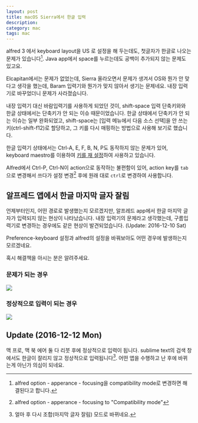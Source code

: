 ```yaml
---
layout: post
title: macOS Sierra에서 한글 입력
description: 
category: mac
tags: mac
---
```


alfred 3 에서 keyboard layout을 US 로 설정을 해 두는데도,  첫글자가 한글로 나오는 문제가 있습니다[^1]. 
Java app에서 space를 누르는데도 공백이 추가되지 않는 문제도 있고요. 
 
Elcapitan에서는 문제가 없었는데, Sierra 올라오면서 문제가 생겨서 OS와 뭔가 안 맞다고 생각을 했는데,
Baram 입력기와 뭔가가 맞지 않아서 생기는 문제네요.  내장 입력기로 바꾸었더니 문제가 사라졌습니다.
 
내장 입력기 대신 바람입력기를 사용하게 되었던 것이, 
shift-space 입력 단축키와와 한글 상태에서는 단축키가 안 되는 이슈 때문이었습니다.
한글 상태에서 단축키가 안 되는 이슈는 일부 완화되었고, 
shift-space는 [입력 메뉴에서 다음 소스 선택]을 안 쓰는 키(ctrl-shift-f12)로 할당하고, 
그 키를 다시 매핑하는 방법으로 사용해 보기로 했습니다. 
 
한글 입력기 상태에서는 Ctrl-A, E, F, B, N, P도 동작하지 않는 문제가 있어, 
keyboard maestro를 이용하여 [키를 재 설정](http://d.jmjeong.com/MwBk+)하여 사용하고 있습니다.

Alfred에서 Ctrl-P, Ctrl-N이 action으로 동작하는 불편함이 있어, action key를 `tab`으로 변경해서 
쓰다가 설정 변경[^2] 후에 원래 대로 `ctrl`로 변경하여 사용합니다. 

## 알프레드 앱에서 한글 마지막 글자 잘림

언제부터인지, 어떤 경로로 발생했는지 모르겠지만, 알프레드 app에서 한글 마지막 글자가 입력되지 않는
현상이 나타났습니다.  내장 입력기의 문제라고 생각했는데, 구름입력기로 변경하는 경우에도 같은 현상이 발견되었습니다. 
(Update: 2016-12-10 Sat)

Preference-keyboard 설정과 alfred의 설정을 바꿔보아도 어떤 경우에 발생하는지 모르겠네요. 

혹시 해결책을 아시는 분은 알려주세요. 

### 문제가 되는 경우 

![](http://d.jmjeong.com/BHoh+)

### 정상적으로 입력이 되는 경우

![](http://d.jmjeong.com/Tohl+)
 
## Update (2016-12-12 Mon)

맥 프로, 맥 북 에어 둘 다 리붓 후에 정상적으로 입력이 됩니다. sublime text의 검색 창에서도 한글이 잘리지 않고 정상적으로 입력됩니다[^3]. 
어떤 앱을 수행하고 난 후에 바뀌는게 아닌가 의심이 되네요.  


[^1]: alfred option - apperance - focusing을 compatibility mode로 변경하면 해결된다고 합니다. 
[^2]: alfred option - apperance - focusing to "Compatibility mode"
[^3]: 얼마 후 다시 조합(마지막 글자 잘림) 모드로 바뀌네요. 